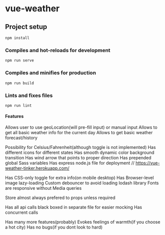 # vue-weather

## Project setup
```
npm install
```

### Compiles and hot-reloads for development
```
npm run serve
```

### Compiles and minifies for production
```
npm run build
```

### Lints and fixes files
```
npm run lint
```

#### Features
Allows user to use geoLocation(will pre-fill input) or manual input
Allows to get all basic weather info for the current day
Allows to get basic weather forecast/history

Possibility for Celsius/Fahrenheit(although toggle is not implemented)
Has different icons for different states
Has smooth dynamic color background transition
Has wind arrow that points to proper direction
Has prepended global Sass variables
Has express node.js file for deployment // https://vue-weather-tinker.herokuapp.com/

Has CSS-only toggle for extra info(on mobile desktop)
Has Browser-level image lazy-loading
Custom debouncer to avoid loading lodash library
Fonts are responsive without Media queries

Store almost always prefered to props unless required

Has all api calls black boxed in separate file for easier mocking
Has concurrent calls

Has many more features(probably)
Evokes feelings of warmth(if you choose a hot city)
Has no bugs(if you dont look to hard)
